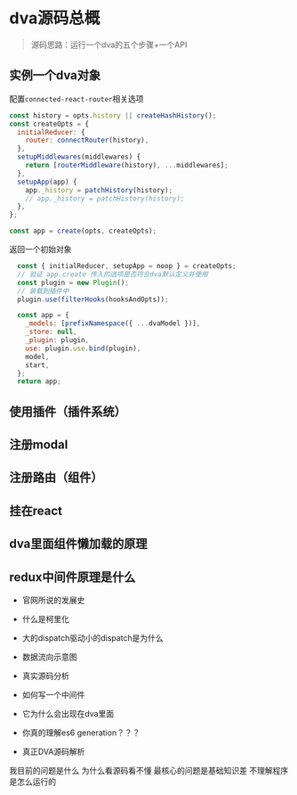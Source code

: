 # dva源码总概

> 源码思路：运行一个dva的五个步骤+一个API

## 实例一个dva对象

配置`connected-react-router`相关选项

```js
const history = opts.history || createHashHistory();
const createOpts = {
  initialReducer: {
    router: connectRouter(history),
  },
  setupMiddlewares(middlewares) {
    return [routerMiddleware(history), ...middlewares];
  },
  setupApp(app) {
    app._history = patchHistory(history);
    // app._history = patchHistory(history);
  },
};

const app = create(opts, createOpts);
```

返回一个初始对象

```js
  const { initialReducer, setupApp = noop } = createOpts;
  // 验证 app.create 传入的选项是否符合dva默认定义并使用
  const plugin = new Plugin();
  // 装载到插件中
  plugin.use(filterHooks(hooksAndOpts));

  const app = {
    _models: [prefixNamespace({ ...dvaModel })],
    _store: null,
    _plugin: plugin,
    use: plugin.use.bind(plugin),
    model,
    start,
  };
  return app;
```

## 使用插件（插件系统）

## 注册modal

## 注册路由（组件）

## 挂在react

## dva里面组件懒加载的原理

## redux中间件原理是什么

- 官网所说的发展史

- 什么是柯里化

- 大的dispatch驱动小的dispatch是为什么

- 数据流向示意图

- 真实源码分析

- 如何写一个中间件

- 它为什么会出现在dva里面

- 你真的理解es6 generation？？？

- 真正DVA源码解析

我目前的问题是什么 为什么看源码看不懂 最核心的问题是基础知识差 不理解程序是怎么运行的 